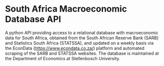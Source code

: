 # South Africa Macroeconomic Database API

A python API providing access to a relational database with macroeconomic data for South Africa, obtained from the South African Reserve Bank (SARB) and Statistics South Africa (STATSSA), and updated on a weekly basis via the EconData (https://www.econdata.co.za/) platform and automated scraping of the SARB and STATSSA websites. The database is maintained at the Department of Economics at Stellenbosch University.
